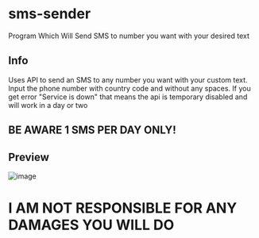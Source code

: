 # sms-sender
Program Which Will Send SMS to number you want with your desired text
## Info
Uses API to send an SMS to any number you want with your custom text. Input the phone number with country code and without any spaces. If you get error "Service is down" that means the api is temporary disabled and will work in a day or two                                                                                                          
## BE AWARE 1 SMS PER DAY ONLY!
## Preview
![image](https://user-images.githubusercontent.com/70502697/148694192-873ecd7f-4aab-4c3a-a769-482ea5e82257.png)
# I AM NOT RESPONSIBLE FOR ANY DAMAGES YOU WILL DO
